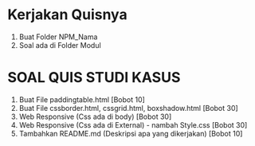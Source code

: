 # Kerjakan Quisnya
1. Buat Folder NPM_Nama
2. Soal ada di Folder Modul

# SOAL QUIS STUDI KASUS
1. Buat File paddingtable.html [Bobot 10]
2. Buat File cssborder.html, cssgrid.html, boxshadow.html [Bobot 30]
3. Web Responsive (Css ada di body) [Bobot 30]
4. Web Responsive (Css ada di External) - nambah Style.css [Bobot 30]
5. Tambahkan README.md (Deskripsi apa yang dikerjakan) [Bobot 10]
